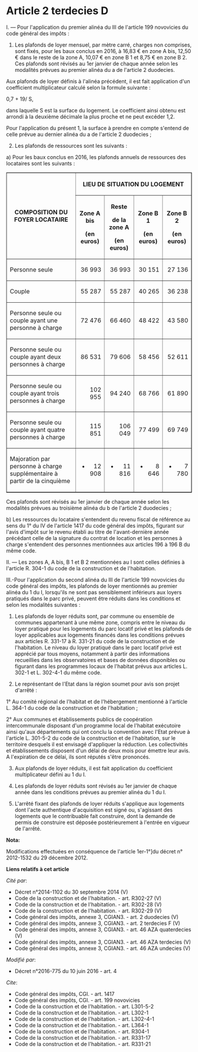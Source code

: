# Article 2 terdecies D

I. ― Pour l'application du premier alinéa du III de l'article 199 novovicies du code général des impôts : 

1. Les plafonds de loyer mensuel, par mètre carré, charges non comprises, sont fixés, pour les baux conclus en 2016, à 16,83
€ en zone A bis, 12,50 € dans le reste de la zone A, 10,07 € en zone B 1 et 8,75 € en zone B 2. Ces plafonds sont révisés au
1er janvier de chaque année selon les modalités prévues au premier alinéa du a de l'article 2 duodecies. 

Aux plafonds de loyer définis à l'alinéa précédent, il est fait application d'un coefficient multiplicateur calculé selon la
formule suivante : 

0,7 + 19/ S, 

dans laquelle S est la surface du logement. Le coefficient ainsi obtenu est arrondi à la deuxième décimale la plus proche et
ne peut excéder 1,2. 

Pour l'application du présent 1, la surface à prendre en compte s'entend de celle prévue au dernier alinéa du a de l'article
2 duodecies ; 

2. Les plafonds de ressources sont les suivants : 

a) Pour les baux conclus en 2016, les plafonds annuels de ressources des locataires sont les suivants : 

<table border="1">
  <tbody>
    <tr>
      <th rowspan="2">

COMPOSITION DU FOYER LOCATAIRE 

</th>
      <th colspan="4">

LIEU DE SITUATION DU LOGEMENT 

</th>
    </tr>
    <tr>
      <th>

Zone A bis 

(en euros) 

</th>
      <th>

Reste 

de la zone A 

(en euros) 

</th>
      <th>

Zone B 1 

(en euros) 

</th>
      <th>

Zone B 2 

(en euros) 

</th>
    </tr>
    <tr>
      <td align="left" valign="middle">

Personne seule 

</td>
      <td valign="middle" align="right">

36 993 

</td>
      <td align="right" valign="middle">

36 993 

</td>
      <td align="right" valign="middle">

30 151 

</td>
      <td align="right" valign="middle">

27 136 

</td>
    </tr>
    <tr>
      <td valign="middle" align="left">

Couple 

</td>
      <td valign="middle" align="right">

55 287 

</td>
      <td valign="middle" align="right">

55 287 

</td>
      <td valign="middle" align="right">

40 265 

</td>
      <td align="right" valign="middle">

36 238 

</td>
    </tr>
    <tr>
      <td valign="middle" align="left">

Personne seule ou couple ayant une personne à charge 

</td>
      <td align="right" valign="middle">

72 476 

</td>
      <td align="right" valign="middle">

66 460 

</td>
      <td valign="middle" align="right">

48 422 

</td>
      <td align="right" valign="middle">

43 580 

</td>
    </tr>
    <tr>
      <td align="left" valign="middle">

Personne seule ou couple ayant deux personnes à charge 

</td>
      <td valign="middle" align="right">

86 531 

</td>
      <td valign="middle" align="right">

79 606 

</td>
      <td align="right" valign="middle">

58 456 

</td>
      <td valign="middle" align="right">

52 611 

</td>
    </tr>
    <tr>
      <td align="left" valign="middle">

Personne seule ou couple ayant trois personnes à charge 

</td>
      <td align="right" valign="middle">

102 955 

</td>
      <td valign="middle" align="right">

94 240 

</td>
      <td valign="middle" align="right">

68 766 

</td>
      <td valign="middle" align="right">

61 890 

</td>
    </tr>
    <tr>
      <td align="left" valign="middle">

Personne seule ou couple ayant quatre personnes à charge 

</td>
      <td align="right" valign="middle">

115 851 

</td>
      <td valign="middle" align="right">

106 049 

</td>
      <td align="right" valign="middle">

77 499 

</td>
      <td align="right" valign="middle">

69 749 

</td>
    </tr>
    <tr>
      <td valign="middle" align="left">

Majoration par personne à charge supplémentaire à partir de la cinquième 

</td>
      <td valign="middle" align="right">

+ 12 908 

</td>
      <td align="right" valign="middle">

+ 11 816 

</td>
      <td align="right" valign="middle">

+ 8 646 

</td>
      <td align="right" valign="middle">

+ 7 780</td>
    </tr>
  </tbody>
</table>

Ces plafonds sont révisés au 1er janvier de chaque année selon les modalités prévues au troisième alinéa du b de l'article 2
duodecies ; 

b) Les ressources du locataire s'entendent du revenu fiscal de référence au sens du 1° du IV de l'article 1417 du code
général des impôts, figurant sur l'avis d'impôt sur le revenu établi au titre de l'avant-dernière année précédant celle de la
signature du contrat de location et les personnes à charge s'entendent des personnes mentionnées aux articles 196 à 196 B du
même code. 

II. ― Les zones A, A bis, B 1 et B 2 mentionnées au I sont celles définies à l'article R. 304-1 du code de la construction et
de l'habitation. 

III.-Pour l'application du second alinéa du III de l'article 199 novovicies du code général des impôts, les plafonds de loyer
mentionnés au premier alinéa du 1 du I, lorsqu'ils ne sont pas sensiblement inférieurs aux loyers pratiqués dans le parc
privé, peuvent être réduits dans les conditions et selon les modalités suivantes : 

1. Les plafonds de loyer réduits sont, par commune ou ensemble de communes appartenant à une même zone, compris entre le
niveau du loyer pratiqué pour les logements du parc locatif privé et les plafonds de loyer applicables aux logements financés
dans les conditions prévues aux articles R. 331-17 à R. 331-21 du code de la construction et de l'habitation. Le niveau du
loyer pratiqué dans le parc locatif privé est apprécié par tous moyens, notamment à partir des informations recueillies dans
les observatoires et bases de données disponibles ou figurant dans les programmes locaux de l'habitat prévus aux articles L.
302-1 et L. 302-4-1 du même code. 

2. Le représentant de l'Etat dans la région soumet pour avis son projet d'arrêté : 

1° Au comité régional de l'habitat et de l'hébergement mentionné à l'article L. 364-1 du code de la construction et de
l'habitation ; 

2° Aux communes et établissements publics de coopération intercommunale disposant d'un programme local de l'habitat
exécutoire ainsi qu'aux départements qui ont conclu la convention avec l'Etat prévue à l'article L. 301-5-2 du code de la
construction et de l'habitation, sur le territoire desquels il est envisagé d'appliquer la réduction. Les collectivités et
établissements disposent d'un délai de deux mois pour émettre leur avis. A l'expiration de ce délai, ils sont réputés s'être
prononcés. 

3. Aux plafonds de loyer réduits, il est fait application du coefficient multiplicateur défini au 1 du I. 

4. Les plafonds de loyer réduits sont révisés au 1er janvier de chaque année dans les conditions prévues au premier alinéa du
1 du I. 

5. L'arrêté fixant des plafonds de loyer réduits s'applique aux logements dont l'acte authentique d'acquisition est signé ou,
s'agissant des logements que le contribuable fait construire, dont la demande de permis de construire est déposée
postérieurement à l'entrée en vigueur de l'arrêté.

**Nota:**

Modifications effectuées en conséquence de l'article 1er-1°]du décret n° 2012-1532 du 29 décembre 2012.

**Liens relatifs à cet article**

_Cité par_:

  - Décret n°2014-1102 du 30 septembre 2014 (V)
  - Code de la construction et de l'habitation. - art. R302-27 (V)
  - Code de la construction et de l'habitation. - art. R302-28 (V)
  - Code de la construction et de l'habitation. - art. R302-29 (V)
  - Code général des impôts, annexe 3, CGIAN3. - art. 2 duodecies (V)
  - Code général des impôts, annexe 3, CGIAN3. - art. 2 terdecies F (V)
  - Code général des impôts, annexe 3, CGIAN3. - art. 46 AZA quaterdecies (V)
  - Code général des impôts, annexe 3, CGIAN3. - art. 46 AZA terdecies (V)
  - Code général des impôts, annexe 3, CGIAN3. - art. 46 AZA undecies (V)

_Modifié par_:

  - Décret n°2016-775 du 10 juin 2016 - art. 4

_Cite_:

  - Code général des impôts, CGI. - art. 1417
  - Code général des impôts, CGI. - art. 199 novovicies
  - Code de la construction et de l'habitation. - art. L301-5-2
  - Code de la construction et de l'habitation. - art. L302-1
  - Code de la construction et de l'habitation. - art. L302-4-1
  - Code de la construction et de l'habitation. - art. L364-1
  - Code de la construction et de l'habitation. - art. R304-1
  - Code de la construction et de l'habitation. - art. R331-17
  - Code de la construction et de l'habitation. - art. R331-21
